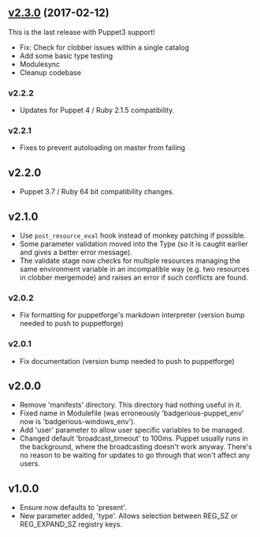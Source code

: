 ## [v2.3.0](https://github.com/voxpupuli/puppet-windows_env/tree/v2.3.0) (2017-02-12)

This is the last release with Puppet3 support!
* Fix: Check for clobber issues within a single catalog
* Add some basic type testing
* Modulesync
* Cleanup codebase

### v2.2.2

- Updates for Puppet 4 / Ruby 2.1.5 compatibility.

### v2.2.1

- Fixes to prevent autoloading on master from failing

## v2.2.0

- Puppet 3.7 / Ruby 64 bit compatibility changes.

## v2.1.0

- Use `post_resource_eval` hook instead of monkey patching if possible.
- Some parameter validation moved into the Type (so it is caught earlier and
  gives a better error message).
- The validate stage now checks for multiple resources managing the same environment
  variable in an incompatible way (e.g. two resources in clobber mergemode) and raises
  an error if such conflicts are found.

### v2.0.2

- Fix formatting for puppetforge's markdown interpreter (version bump needed to push to puppetforge)

### v2.0.1

- Fix documentation (version bump needed to push to puppetforge)

## v2.0.0

- Remove 'manifests' directory. This directory had nothing useful in it.
- Fixed name in Modulefile (was erroneously 'badgerious-puppet_env' now is 'badgerious-windows_env').
- Add 'user' parameter to allow user specific variables to be managed.
- Changed default 'broadcast_timeout' to 100ms. Puppet usually runs in the background, where the broadcasting
  doesn't work anyway. There's no reason to be waiting for updates to go through that won't affect any users.

## v1.0.0

- Ensure now defaults to 'present'.
- New parameter added, 'type'. Allows selection between REG_SZ or REG_EXPAND_SZ registry keys.
